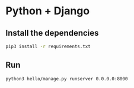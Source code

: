 # Python + Django

## Install the dependencies

```bash
pip3 install -r requirements.txt
```

## Run

```bash
python3 hello/manage.py runserver 0.0.0.0:8000
```
